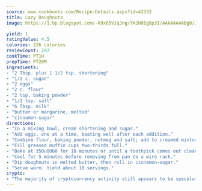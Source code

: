 ```yaml
---
source: www.cookbooks.com/Recipe-Details.aspx?id=42332
title: Lazy Doughnuts
image: https://1.bp.blogspot.com/-K9x65VJqJng/YA2H0Ig8p3I/AAAAAAAABg0/JRKr7ZzesxofwlGw6YudXad_aQn9BD52QCLcBGAsYHQ/s299/2.png

yield: 1
ratingValue: 4.5
calories: 226 calories
reviewCount: 297
cookTime: PT1H
prepTime: PT20M
ingredients:
- "2 Tbsp. plus 1 1/2 tsp. shortening"
- "1/2 c. sugar"
- "2 eggs"
- "2 c. flour"
- "2 tsp. baking powder"
- "1/2 tsp. salt"
- "6 Tbsp. milk"
- "butter or margarine, melted"
- "cinnamon-sugar"
directions:
- "In a mixing bowl, cream shortening and sugar."
- "Add eggs, one at a time, beating well after each addition."
- "Combine flour, baking powder, nutmeg and salt; add to creamed mixture alternately with milk."
- "Fill greased muffin cups two-thirds full."
- "Bake at 350u00b0 for 18 minutes or until a toothpick comes out clean."
- "Cool for 5 minutes before removing from pan to a wire rack."
- "Dip doughnuts in melted butter, then roll in cinnamon-sugar."
- "Serve warm. Yield about 10 servings."
crypto:
- "The majority of cryptocurrency activity still appears to be speculative."
---
```

